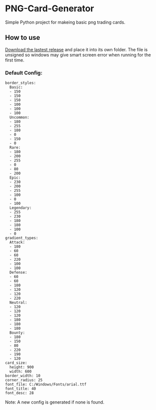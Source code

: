 # PNG-Card-Generator
Simple Python project for makeing basic png trading cards.

## How to use
[Download the lastest release](https://github.com/Glitched-Reality/PNG-Card-Generator/releases/latest) and place it into its own folder. The file is unsigned so windows may give smart screen error when running for the first time.

### Default Config:
```
border_styles:
  Basic:
  - 150
  - 150
  - 150
  - 100
  - 100
  - 100
  Uncommon:
  - 180
  - 255
  - 180
  - 0
  - 150
  - 0
  Rare:
  - 180
  - 200
  - 255
  - 0
  - 80
  - 200
  Epic:
  - 230
  - 200
  - 255
  - 100
  - 0
  - 100
  Legendary:
  - 255
  - 230
  - 180
  - 180
  - 100
  - 0
gradient_types:
  Attack:
  - 180
  - 60
  - 60
  - 220
  - 100
  - 100
  Defense:
  - 60
  - 60
  - 180
  - 120
  - 120
  - 220
  Neutral:
  - 120
  - 120
  - 120
  - 180
  - 180
  - 180
  Bounty:
  - 180
  - 150
  - 80
  - 220
  - 190
  - 120
card_size:
  height: 900
  width: 600
border_width: 10
corner_radius: 25
font_file: C:/Windows/Fonts/arial.ttf
font_title: 40
font_desc: 28
```
Note: A new config is generated if none is found.
